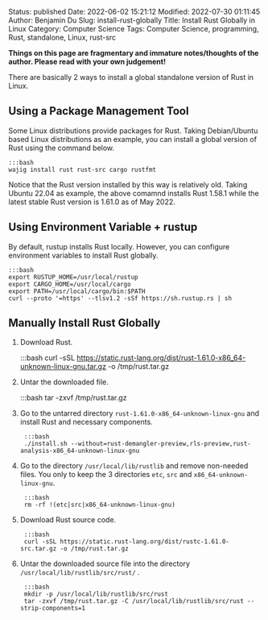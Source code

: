 Status: published
Date: 2022-06-02 15:21:12
Modified: 2022-07-30 01:11:45
Author: Benjamin Du
Slug: install-rust-globally
Title: Install Rust Globally in Linux
Category: Computer Science
Tags: Computer Science, programming, Rust, standalone, Linux, rust-src

**Things on this page are fragmentary and immature notes/thoughts of the author. Please read with your own judgement!**

There are basically 2 ways to install a global standalone version of Rust in Linux.

## Using a Package Management Tool

Some Linux distributions provide packages for Rust.
Taking Debian/Ubuntu based Linux distributions as an example,
you can install a global version of Rust using the command below.

    :::bash
    wajig install rust rust-src cargo rustfmt 

Notice that the Rust version installed by this way is relatively old. 
Taking Ubuntu 22.04 as example,
the above comamnd installs Rust 1.58.1 
while the latest stable Rust version is 1.61.0 as of May 2022.

## Using Environment Variable + rustup 

By default,
rustup installs Rust locally.
However,
you can configure environment variables to install Rust globally.

    :::bash
    export RUSTUP_HOME=/usr/local/rustup
    export CARGO_HOME=/usr/local/cargo
    export PATH=/usr/local/cargo/bin:$PATH
    curl --proto '=https' --tlsv1.2 -sSf https://sh.rustup.rs | sh

## Manually Install Rust Globally

1. Download Rust.

    :::bash
    curl -sSL https://static.rust-lang.org/dist/rust-1.61.0-x86_64-unknown-linux-gnu.tar.gz -o /tmp/rust.tar.gz

2. Untar the downloaded file.

    :::bash
    tar -zxvf /tmp/rust.tar.gz

3. Go to the untarred directory 
    `rust-1.61.0-x86_64-unknown-linux-gnu`
    and install Rust and necessary components.

        :::bash
        ./install.sh --without=rust-demangler-preview,rls-preview,rust-analysis-x86_64-unknown-linux-gnu

3. Go to the directory
    `/usr/local/lib/rustlib`
    and remove non-needed files.
    You only to keep the 3 directories `etc`, `src` and `x86_64-unknown-linux-gnu`.

        :::bash
        rm -rf !(etc|src|x86_64-unknown-linux-gnu)

4. Download Rust source code.

        :::bash
        curl -sSL https://static.rust-lang.org/dist/rustc-1.61.0-src.tar.gz -o /tmp/rust.tar.gz

5. Untar the downloaded source file into the directory
    `/usr/local/lib/rustlib/src/rust/`
    .

        :::bash
        mkdir -p /usr/local/lib/rustlib/src/rust
        tar -zxvf /tmp/rust.tar.gz -C /usr/local/lib/rustlib/src/rust --strip-components=1

